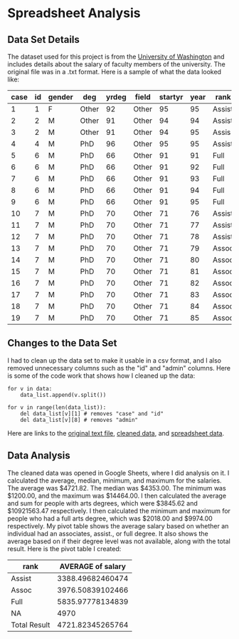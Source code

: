 # Spreadsheet Analysis

## Data Set Details

The dataset used for this project is from the [University of Washington](http://courses.washington.edu/b517/Datasets/SalaryData.txt) and includes details about the salary of faculty members of the university. The original file was in a .txt format. Here is a sample of what the data looked like:

| case | id | gender | deg | yrdeg | field | startyr | year | rank | admin | salary |
| --------- | --------- | --------- | --------- | --------- | --------- | --------- | --------- | --------- | --------- | --------- |
| 1 | 1 | F | Other | 92 | Other | 95 | 95 | Assist | 0 | 6684.000 |
| 2 | 2 | M|Other | 91| Other | 94 | 94 | Assist | 0 | 4743.000 |
| 3 | 2 | M |Other | 91| Other | 94  |  95| Assis | 0 | 4881.000 |
| 4 | 4 | M  | PhD | 96| Other | 95  |  95 |Assist |    0|  4231.000 |
| 5 | 6 | M  | PhD | 66| Other | 91  |  91 |  Full |    1| 11182.000 |
| 6 | 6 | M  | PhD | 66| Other | 91  |  92 |  Full  |   1| 11507.000 |
| 7 | 6 | M |  PhD | 66| Other | 91  |  93 |  Full  |   0| 11840.000 |
| 8 | 6 | M |  PhD | 66| Other | 91 |   94 |  Full  |   0| 11840.000 | 
| 9 | 6 | M |  PhD | 66| Other | 91   | 95 |  Full  |   0| 12184.000 |
| 10 | 7 | M |  PhD | 70| Other | 71  |  76| Assist  |   0 | 1730.000 |
| 11 | 7 | M |  PhD | 70| Other   |    71 |  77 |Assist  |   0|  1851.000 |
| 12 | 7 | M |  PhD | 70| Other  |    71 |  78| Assist   |  0 | 1981.000 |
| 13 | 7 | M  | PhD | 70| Other  |    71 |  79 | Assoc |    0|  2237.000 |
| 14 | 7 | M |  PhD | 70| Other  |    71 |  80 | Assoc |    0 | 2410.000 |
| 15 | 7 | M |  PhD | 70| Other  |    71 |  81 | Assoc|     0 | 2639.000 |
| 16 | 7 | M |  PhD | 70 |Other  |    71 |  82 | Assoc  |   0 | 2639.000 |
| 17 | 7 | M |  PhD | 70| Other  |    71 |  83 | Assoc  |   0 | 2784.000 |
| 18 | 7 | M |  PhD | 70| Other   |   71 |  84|  Assoc  |   0 | 2973.000 |
| 19 | 7 | M |  PhD | 70 |Other   |   71|   85 | Assoc  |   0 | 2973.000 |

## Changes to the Data Set

I had to clean up the data set to make it usable in a csv format, and I also removed unnecessary columns such as the "id" and "admin" columns. Here is some of the code work that shows how I cleaned up the data:

    for v in data:
        data_list.append(v.split())

    for v in range(len(data_list)):
        del data_list[v][1] # removes "case" and "id"
        del data_list[v][8] # removes "admin"

Here are links to the [original text file](https://github.com/dbdesign-assignments-spring2023/spreadsheet-analysis-aa8690/blob/main/data/salary_data.txt), [cleaned data](https://github.com/dbdesign-assignments-spring2023/spreadsheet-analysis-aa8690/blob/main/data/clean_data.csv), and [spreadsheet data](https://github.com/dbdesign-assignments-spring2023/spreadsheet-analysis-aa8690/blob/main/data/clean_data.xlsx). 

## Data Analysis

The cleaned data was opened in Google Sheets, where I did analysis on it. I calculated the average, median, minimum, and maximum for the salaries. The average was $4721.82. The median was $4353.00. The minimum was $1200.00, and the maximum was $14464.00. I then calculated the average and sum for people with arts degrees, which were $3845.62 and $10921563.47 respectively. I then calculated the minimum and maximum for people who had a full arts degree, which was $2018.00 and $9974.00 respectively. My pivot table shows the average salary based on whether an individual had an associates, assist., or full degree. It also shows the average based on if their degree level was not available, along with the total result. Here is the pivot table I created:

|rank|	AVERAGE of salary|
| ---------------------- | ---------------------- |
|Assist|	3388.49682460474|
|Assoc	|3976.50839102466|
|Full	|5835.97778134839|
|NA	|4970|
|Total Result|	4721.82345265764|



